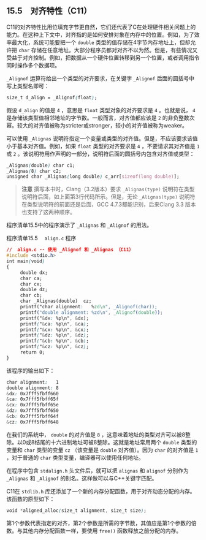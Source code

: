 ## 15.5　对齐特性（C11）

C11的对齐特性比用位填充字节更自然，它们还代表了C在处理硬件相关问题上的能力。在这种上下文中，对齐指的是如何安排对象在内存中的位置。例如，为了效率最大化，系统可能要把一个 `double` 类型的值存储在4字节内存地址上，但却允许把 `char` 存储在任意地址。大部分程序员都对对齐不以为然。但是，有些情况又受益于对齐控制。例如，把数据从一个硬件位置转移到另一个位置，或者调用指令同时操作多个数据项。

`_Alignof` 运算符给出一个类型的对齐要求，在关键字 `_Alignof` 后面的圆括号中写上类型名即可：

```css
size_t d_align = _Alignof(float);
```

假设 `d_align` 的值是 `4` ，意思是 `float` 类型对象的对齐要求是 `4` 。也就是说， `4` 是存储该类型值相邻地址的字节数。一般而言，对齐值都应该是 `2` 的非负整数次幂。较大的对齐值被称为stricter或stronger，较小的对齐值被称为weaker。

可以使用 `_Alignas` 说明符指定一个变量或类型的对齐值。但是，不应该要求该值小于基本对齐值。例如，如果 `float` 类型的对齐要求是 `4` ，不要请求其对齐值是 `1` 或 `2` 。该说明符用作声明的一部分，说明符后面的圆括号内包含对齐值或类型：

```css
_Alignas(double) char c1;
_Alignas(8) char c2;
unsigned char _Alignas(long double) c_arr[sizeof(long double)];
```

> **注意**
> 撰写本书时，Clang（3.2版本）要求 `_Alignas(type)` 说明符在类型说明符后面，如上面第3行代码所示。但是，无论 `_Alignas(type)` 说明符在类型说明符的前面还是后面，GCC 4.7.3都能识别，后来Clang 3.3 版本也支持了这两种顺序。

程序清单15.5中的程序演示了 `_Alignas` 和 `_Alignof` 的用法。

程序清单15.5　 `align.c` 程序

```css
//  align.c -- 使用 _Alignof 和 _Alignas （C11）
#include <stdio.h>
int main(void)
{
     double dx;
     char ca;
     char cx;
     double dz;
     char cb;
     char _Alignas(double)  cz;
     printf("char alignment:   %zd\n", _Alignof(char));
     printf("double alignment: %zd\n", _Alignof(double));
     printf("&dx: %p\n", &dx);
     printf("&ca: %p\n", &ca);
     printf("&cx: %p\n", &cx);
     printf("&dz: %p\n", &dz);
     printf("&cb: %p\n", &cb);
     printf("&cz: %p\n", &cz);
     return 0;
}
```

该程序的输出如下：

```css
char alignment:   1
double alignment: 8
&dx: 0x7fff5fbff660
&ca: 0x7fff5fbff65f
&cx: 0x7fff5fbff65e
&dz: 0x7fff5fbff650
&cb: 0x7fff5fbff64f
&cz: 0x7fff5fbff648
```

在我们的系统中， `double` 的对齐值是 `8` ，这意味着地址的类型对齐可以被8整除。以0或8结尾的十六进制地址可被8整除。这就是地址常用两个 `double` 类型的变量和 `char` 类型的变量 `cz` （该变量是 `double` 对齐值）。因为 `char` 的对齐值是 `1` ，对于普通的 `char` 类型变量，编译器可以使用任何地址。

在程序中包含 `stdalign.h` 头文件后，就可以把 `alignas` 和 `alignof` 分别作为 `_Alignas` 和 `_Alignof` 的别名。这样做可以与C++关键字匹配。

C11在 `stdlib.h` 库还添加了一个新的内存分配函数，用于对齐动态分配的内存。该函数的原型如下：

```css
void *aligned_alloc(size_t alignment, size_t size);
```

第1个参数代表指定的对齐，第2个参数是所需的字节数，其值应是第1个参数的倍数。与其他内存分配函数一样，要使用 `free()` 函数释放之前分配的内存。

